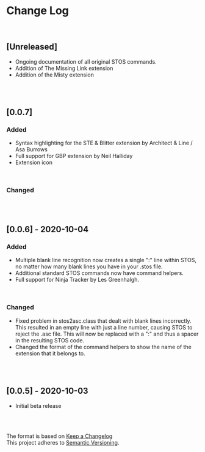 # Change Log
<br>

## [Unreleased]
- Ongoing documentation of all original STOS commands.
- Addition of The Missing Link extension
- Addition of the Misty extension
<br>
<br>

## [0.0.7]
### Added
- Syntax highlighting for the STE & Blitter extension by Architect & Line / Asa Burrows
- Full support for GBP extension by Neil Halliday
- Extension icon
<br>

### Changed
<br>
<br>

## [0.0.6] - 2020-10-04
### Added
- Multiple blank line recognition now creates a single ":" line within STOS, no matter how many blank lines you have in your .stos file.
- Additional standard STOS commands now have command helpers.
- Full support for Ninja Tracker by Les Greenhalgh.
<br>

### Changed
- Fixed problem in stos2asc.class that dealt with blank lines incorrectly. This resulted in an empty line with just a line number, causing STOS to reject the .asc file. This will now be replaced with a ":" and thus a spacer in the resulting STOS code.
- Changed the format of the command helpers to show the name of the extension that it belongs to.
<br>
<br>

## [0.0.5] - 2020-10-03
- Initial beta release
<br>
<br>

The format is based on [Keep a Changelog](https://keepachangelog.com/en/1.0.0/)
<br>
This project adheres to [Semantic Versioning](https://semver.org/spec/v2.0.0.html).